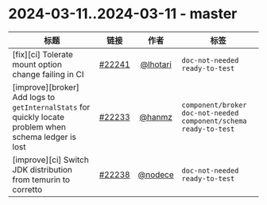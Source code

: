 # 2024-03-11..2024-03-11 - master
| 标题 | 链接 | 作者 | 标签 |
| - | :--: | :--: | - |
| [fix][ci] Tolerate mount option change failing in CI | [#22241](https://github.com/apache/pulsar/pull/22241) | [@lhotari](https://github.com/lhotari) | `doc-not-needed` `ready-to-test`  | 
| [improve][broker] Add logs to `getInternalStats` for quickly locate problem when schema ledger is lost | [#22233](https://github.com/apache/pulsar/pull/22233) | [@hanmz](https://github.com/hanmz) | `component/broker` `doc-not-needed` `component/schema` `ready-to-test`  | 
| [improve][ci] Switch JDK distribution from temurin to corretto | [#22238](https://github.com/apache/pulsar/pull/22238) | [@nodece](https://github.com/nodece) | `doc-not-needed` `ready-to-test`  | 
